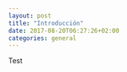```yaml
---
layout: post
title: "Introducción"
date: 2017-08-20T06:27:26+02:00
categories: general
---
```


Test